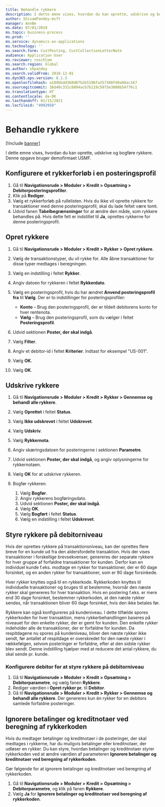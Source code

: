 ```yaml
---
title: Behandle rykkere
description: I dette emne vises, hvordan du kan oprette, udskrive og bogføre rykkere.
author: ShivamPandey-msft
manager: AnnBe
ms.date: 07/01/2019
ms.topic: business-process
ms.prod: ''
ms.service: dynamics-ax-applications
ms.technology: ''
ms.search.form: CustPosting, CustCollectionLetterNote
audience: Application User
ms.reviewer: roschlom
ms.search.region: Global
ms.author: shpandey
ms.search.validFrom: 2018-12-01
ms.dyn365.ops.version: 8.1.3
ms.openlocfilehash: a189bbdd360d07b2b5198fa357380fd9a89ac167
ms.sourcegitcommit: 38d40c331c8894acb7b119c5073e3088b54776c1
ms.translationtype: HT
ms.contentlocale: da-DK
ms.lasthandoff: 01/15/2021
ms.locfileid: "4992958"
---
```

# <a name="process-collection-letters"></a>Behandle rykkere

[!include [banner](../../includes/banner.md)]

I dette emne vises, hvordan du kan oprette, udskrive og bogføre rykkere. Denne opgave bruger demofirmaet USMF.

## <a name="set-up-a-collection-letter-sequence-on-the-posting-profile"></a>Konfigurere et rykkerforløb i en posteringsprofil
1. Gå til **Navigationsrude > Moduler > Kredit > Opsætning > Debitorposteringsprofiler**.
2. Klik på **Rediger**.
3. Vælg et rykkerforløb på rullelisten. Hvis du ikke vil oprette rykkere for transaktioner med denne posteringsprofil, skal du lade feltet være tomt.  
4. Udvid fanen **Tabelbegrænsninger** for at ændre den måde, som rykkere behandles på. Hvis dette felt er indstillet til **Ja**, oprettes rykkerne for denne posteringsprofil.  

## <a name="create-collection-letters"></a>Opret rykkere
1. Gå til **Navigationsrude > Moduler > Kredit > Rykker > Opret rykkere**.
2. Vælg de transaktionstyper, du vil rykke for. Alle åbne transaktioner for disse typer medtages i beregningen.  
3. Vælg en indstilling i feltet **Rykker**.
4. Angiv datoen for rykkeren i feltet **Rykkerdato**.
5. Vælg en posteringsprofil, hvis du har ændret **Anvend posteringsprofil fra** til **Vælg**. Der er to indstillinger for posteringsprofiler:   

   - **Konto** – Brug den posteringsprofil, der er tildelt debitorens konto for hver rentenota.   
   - **Vælg** – Brug den posteringsprofil, som du vælger i feltet **Posteringsprofil**.  

6. Udvid sektionen **Poster, der skal indgå**.
7. Vælg **Filter**.
8. Angiv et debitor-id i feltet **Kriterier**. Indtast for eksempel "US-001".
9. Vælg **OK**.
10. Vælg **OK**.

## <a name="print-collection-letters"></a>Udskrive rykkere
1. Gå til **Navigationsrude > Moduler > Kredit > Rykker > Gennemse og behandl alle rykkere**.
2. Vælg **Oprettet** i feltet **Status**.
3. Vælg **Ikke udskrevet** i feltet **Udskrevet**.
4. Vælg **Udskriv**.
5. Vælg **Rykkernota**.
6. Angiv skæringsdatoen for posteringerne i sektionen **Parametre**.
7. Udvid sektionen **Poster, der skal indgå**, og angiv oplysningerne for rykkernotaen.
8. Vælg **OK** for at udskrive rykkeren.
9. Bogfør rykkeren.

    1. Vælg **Bogfør**.
    1. Angiv rykkerens bogføringsdato.
    1. Udvid sektionen **Poster, der skal indgå**.
    1. Vælg **OK**.
    1. Vælg **Bogført** i feltet **Status**.
    1. Vælg en indstilling i feltet **Udskrevet**.

## <a name="control-collection-letters-at-the-customer-level"></a>Styre rykkere på debitorniveau
Hvis der oprettes rykkere på transaktionsniveau, kan der oprettes flere breve for en kunde ud fra den aldersfordelte transaktion. Hvis der vises transaktioner i forskellige brevsekvenser, genereres der separate rykkere for hver gruppe af forfaldne transaktioner for kunden. Derfor kan en individuel kunde f.eks. modtage en rykker for transaktioner, der er 60 dage forsinket, og en anden rykker for transaktioner, som er 90 dage forsinkede. 

Hver rykker knyttes også til en rykkerkode. Rykkerkoden knyttes til individuelle transaktioner og bruges til at bestemme, hvornår den næste rykker skal genereres for hver transaktion. Hvis en postering f.eks. er mere end 30 dage forsinket, bestemmer rykkerkoden, at den næste rykker sendes, når transaktionen bliver 60 dage forsinket, hvis den ikke betales før. 

Rykkere kan også konfigureres på kundeniveau. I dette tilfælde spores rykkerkoden for hver transaktion, mens rykkerbehandlingen baseres på niveauet for den enkelte rykker, der er gemt for kunden. Den enkelte rykker indeholder alle de transaktioner, der er forfaldne for kunden. Da respitdagene nu spores på kundeniveau, bliver den næste rykker ikke sendt, før antallet af respitdage er overskredet for den næste rykker i rækkefølgen, selvom posteringer er forfaldne, efter at den sidste rykker blev sendt. Denne indstilling hjælper med at reducere det antal rykkere, du skal sende pr. kunde.

### <a name="set-up-the-customer-to-control-collection-letters-at-the-customer-level"></a>Konfigurere debitor for at styre rykkere på debitorniveau
1.  Gå til **Navigationsrude > Moduler > Kredit > Opsætning > Debitorparametre**, og vælg fanen **Rykkere**. 
2.  Rediger værdien i **Opret rykker pr.** til **Debitor**. 
3.  Gå til **Navigationsrude > Moduler > Kredit > Rykker > Gennemse og behandl alle rykkere**. Der genereres kun én rykker for en debitors samlede forfaldne posteringer.

## <a name="ignore-payments-and-credit-memos-when-calculating-the-collection-letter-code"></a>Ignorere betalinger og kreditnotaer ved beregning af rykkerkoden
Hvis du medtager betalinger og kreditnotaer i de posteringer, der skal medtages i rykkerne, har du muligvis betalinger eller kreditnotaer, der udløser en rykker. Du kan styre, hvordan betalinger og kreditnotaer styrer rykkerkoden ved at ændre værdien af parameteren **Ignorere betalinger og kreditnotaer ved beregning af rykkerkoden**. 

Gør følgende for at ignorere betalinger og kreditnotaer ved beregning af rykkerkoden.

1. Gå til **Navigationsrude > Moduler > Kredit > Opsætning > Debitorparametre**, og klik på fanen **Rykkere**. 
2. Vælg **Ja** for **Ignorere betalinger og kreditnotaer ved beregning af rykkerkoden**.
